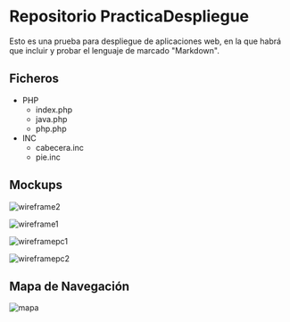 # Repositorio PracticaDespliegue

Esto es una prueba para despliegue de aplicaciones web, en la que habrá que incluir y probar el lenguaje de marcado "Markdown".

## Ficheros
* PHP
    * index.php
    * java.php
    * php.php
* INC
    * cabecera.inc
    * pie.inc
   
 ## Mockups
![wireframe2](https://user-images.githubusercontent.com/47251637/53354990-58097280-3928-11e9-860d-df6772f4b79f.PNG)


![wireframe1](https://user-images.githubusercontent.com/47251637/53355078-85eeb700-3928-11e9-8403-1c87c6e5da1d.PNG)


![wireframepc1](https://user-images.githubusercontent.com/47251637/53355152-b0407480-3928-11e9-95d6-cfe88a6dfd85.PNG)


![wireframepc2](https://user-images.githubusercontent.com/47251637/53355191-c9492580-3928-11e9-91fe-09e8139e132a.PNG)


## Mapa de Navegación


![mapa](https://user-images.githubusercontent.com/47251637/53413232-c18e8d00-39cb-11e9-86f4-7e57bc14e8d9.PNG)
